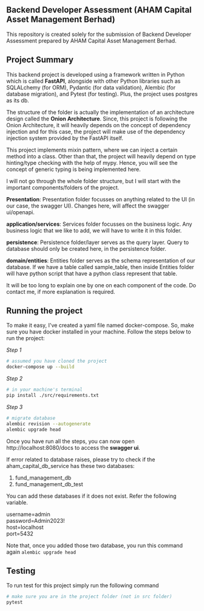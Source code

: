 ## Backend Developer Assessment (AHAM Capital Asset Management Berhad)

This repository is created solely for the submission of Backend Developer Assessment prepared by AHAM Capital Asset Management Berhad.

## Project Summary
This backend project is developed using a framework written in Python which is called **FastAPI**, alongside with other Python libraries such as SQLALchemy (for ORM), Pydantic (for data validation), Alembic (for database migration), and Pytest (for testing). Plus, the project uses postgres as its db.

The structure of the folder is actually the implementation of an architecture design called the **Onion Architecture**. Since, this project is following the Onion Architecture, it will heavily depends on the concept of dependency injection and for this case, the project will make use of the dependency injection system provided by the FastAPI itself.

This project implements mixin pattern, where we can inject a certain method into a class. Other than that, the project will heavily depend on type hinting/type checking with the help of mypy. Hence, you will see the concept of generic typing is being implemented here. 

I will not go through the whole folder structure, but I will start with the important components/folders of the project. 

**Presentation**: Presentation folder focusses on anything related to the UI (in our case, the swagger UI). Changes here, will affect the swagger ui/openapi.

**application/services**: Services folder focusses on the business logic. Any business logic that we like to add, we will have to write it in this folder.

**persistence**: Persistence folder/layer serves as the query layer. Query to database should only be created here, in the persistence folder.

**domain/entities**: Entities folder serves as the schema representation of our database. If we have a table called sample_table, then inside Entities folder will have python script that have a python class represent that table.

It will be too long to explain one by one on each component of the code. Do contact me, if more explanation is required. 

## Running the project
To make it easy, I've created a yaml file named docker-compose. So, make sure you have docker installed in your machine. Follow the steps below to run the project:

*Step 1*
```bash
# assumed you have cloned the project
docker-compose up --build
```

*Step 2*
```bash
# in your machine's terminal
pip install ./src/requirements.txt
```

*Step 3*
```bash
# migrate database
alembic revision --autogenerate
alembic upgrade head
```

Once you have run all the steps, you can now open http://localhost:8080/docs to access the **swagger ui**.

If error related to database raises, please try to check if the aham_capital_db_service has these two databases:

1. fund_management_db
2. fund_management_db_test
 
You can add these databases if it does not exist. Refer the following variable.

username=admin <br/>
password=Admin2023! <br/>
host=localhost <br/>
port=5432

Note that, once you added those two database, you run this command again `alembic upgrade head`

## Testing
To run test for this project simply run the following command
```bash
# make sure you are in the project folder (not in src folder)
pytest
```
